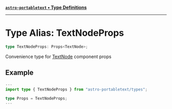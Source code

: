 [**`astro-portabletext` • Type Definitions**](../README.md)

***

# Type Alias: TextNodeProps

```ts
type TextNodeProps: Props<TextNode>;
```

Convenience type for [TextNode](TextNode.md) component props

## Example

```ts
---
import type { TextNodeProps } from "astro-portabletext/types";

type Props = TextNodeProps;
---
```
